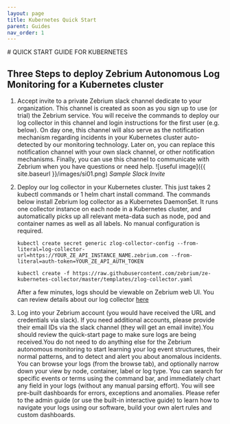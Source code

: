 ```yaml
---
layout: page
title: Kubernetes Quick Start
parent: Guides
nav_order: 1
---
```

<link rel="shortcut icon" type="image/x-icon" href="{{ site.baseurl }}/images/favicon.ico?" >
# QUICK START GUIDE FOR KUBERNETES

##  Three Steps to deploy Zebrium Autonomous Log Monitoring for a Kubernetes cluster

1. Accept invite to a private Zebrium slack channel dedicate to your organization. This channel is created as soon as you sign up to use (or trial) the Zebrium service. You will receive the commands to deploy our log collector in this channel and login instructions for the first user (e.g. below). On day one, this channel will also serve as the notification mechanism regarding incidents in your Kubernetes cluster auto-detected by our monitoring technology. Later on, you can replace this notification channel with your own slack channel, or other notification mechanisms. Finally, you can use this channel to communicate with Zebrium when you have questions or need help.
    ![useful image]({{ site.baseurl }}/images/si01.png)
    *Sample Slack Invite*

2. Deploy our log collector in your Kubernetes cluster. This just takes 2 kubectl commands or 1 helm chart install command. The commands below install Zebrium log collector as a Kubernetes DaemonSet. It runs one collector instance on each node in a Kubernetes cluster, and automatically picks up all relevant meta-data such as node, pod and container names as well as all labels. No manual configuration is required.
    ```
    kubectl create secret generic zlog-collector-config --from-literal=log-collector-url=https://YOUR_ZE_API_INSTANCE_NAME.zebrium.com --from-literal=auth-token=YOUR_ZE_API_AUTH_TOKEN

    kubectl create -f https://raw.githubusercontent.com/zebrium/ze-kubernetes-collector/master/templates/zlog-collector.yaml
    ```
   After a few minutes, logs should be viewable on Zebrium web UI. You can review details about our log collector [here](./kubernetes_collector_details.html)

3. Log into your Zebrium account (you would have received the URL and credentials via slack). If you need additional accounts, please provide their email IDs via the slack channel (they will get an email invite).You should review the quick-start page to make sure logs are being received.You do not need to do anything else for the Zebrium autonomous monitoring to start learning your log event structures, their normal patterns, and to detect and alert you about anomalous incidents. You can browse your logs (from the browse tab), and optionally narrow down your view by node, container, label or log type. You can search for specific events or terms using the command bar, and immediately chart any field in your logs (without any manual parsing effort). You will see pre-built dashboards for errors, exceptions and anomalies. Please refer to the admin guide (or use the built-in interactive guide) to learn how to navigate your logs using our software, build your own alert rules and custom dashboards.
